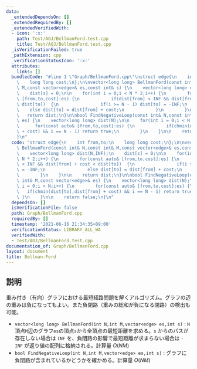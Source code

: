 ```yaml
---
data:
  _extendedDependsOn: []
  _extendedRequiredBy: []
  _extendedVerifiedWith:
  - icon: ':x:'
    path: Test/AOJ/BellmanFord.test.cpp
    title: Test/AOJ/BellmanFord.test.cpp
  _isVerificationFailed: true
  _pathExtension: cpp
  _verificationStatusIcon: ':x:'
  attributes:
    links: []
  bundledCode: "#line 1 \"Graph/BellmanFord.cpp\"\nstruct edge{\n    int from,to;\n\
    \    long long cost;\n};\n\nvector<long long> BellmanFord(const int& N,const int&\
    \ M,const vector<edge>& es,const int& s) {\n    vector<long long> dist(N,INF);\n\
    \    dist[s] = 0;\n\n    for(int i = 0;i < N * 2;i++) {\n        for(const auto&\
    \ [from,to,cost]:es) {\n            if(dist[from] < INF && dist[from] + cost <\
    \ dist[to])  {\n                if(i >= N - 1) dist[to] = -INF;\n            \
    \    else dist[to] = dist[from] + cost;\n            }\n        }\n    }\n\n \
    \   return dist;\n}\n\nbool FindNegativeLoop(const int& N,const int& M,const vector<edge>&\
    \ es) {\n    vector<long long> dist(N);\n\n    for(int i = 0;i < N;i++) {\n  \
    \      for(const auto& [from,to,cost]:es) {\n            if(chmin(dist[to],dist[from]\
    \ + cost) && i == N - 1) return true;\n        }\n    }\n\n    return false;\n\
    }\n"
  code: "struct edge{\n    int from,to;\n    long long cost;\n};\n\nvector<long long>\
    \ BellmanFord(const int& N,const int& M,const vector<edge>& es,const int& s) {\n\
    \    vector<long long> dist(N,INF);\n    dist[s] = 0;\n\n    for(int i = 0;i <\
    \ N * 2;i++) {\n        for(const auto& [from,to,cost]:es) {\n            if(dist[from]\
    \ < INF && dist[from] + cost < dist[to])  {\n                if(i >= N - 1) dist[to]\
    \ = -INF;\n                else dist[to] = dist[from] + cost;\n            }\n\
    \        }\n    }\n\n    return dist;\n}\n\nbool FindNegativeLoop(const int& N,const\
    \ int& M,const vector<edge>& es) {\n    vector<long long> dist(N);\n\n    for(int\
    \ i = 0;i < N;i++) {\n        for(const auto& [from,to,cost]:es) {\n         \
    \   if(chmin(dist[to],dist[from] + cost) && i == N - 1) return true;\n       \
    \ }\n    }\n\n    return false;\n}\n"
  dependsOn: []
  isVerificationFile: false
  path: Graph/BellmanFord.cpp
  requiredBy: []
  timestamp: '2021-06-16 21:34:35+09:00'
  verificationStatus: LIBRARY_ALL_WA
  verifiedWith:
  - Test/AOJ/BellmanFord.test.cpp
documentation_of: Graph/BellmanFord.cpp
layout: document
title: Bellman-Ford
---
```


## 説明

重み付き（有向）グラフにおける最短経路問題を解くアルゴリズム。グラフの辺の重みは負になってもよい。また負閉路（重みの総和が負になる閉路）の検出も可能。

- `vector<long long> BellmanFord(int N,int M,vector<edge> es,int s)` : `N`頂点`M`辺のグラフ`es`の頂点`s`から全頂点の最短距離を求める。`s` からのパスが存在しない場合は `INF` を、負閉路の影響で最短距離が求まらない場合は `-INF` が返り値の配列に格納される。計算量 $O(NM)$
- `bool FindNegativeLoop(int N,int M,vector<edge> es,int s)` : グラフに負閉路が含まれているかどうかを確かめる。計算量 $O(NM)$
